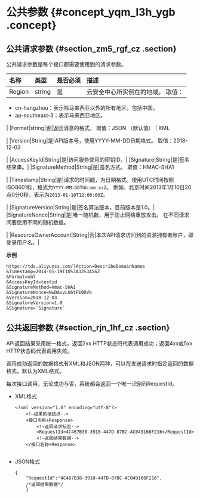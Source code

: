 # 公共参数 {#concept_yqm_l3h_ygb .concept}

## 公共请求参数 {#section_zm5_rgf_cz .section}

公共请求参数是每个接口都需要使用到的请求参数。

|名称|类型|是否必须|描述|
|:-|:-|:---|:-|
|Region|string|是|云安全中心所实例在的地域。 取值：

 -   cn-hangzhou：表示除马来西亚以外的所有地区，包括中国。
-   ap-southeast-3：表示马来西亚地区。

 |
|Format|string|否|返回消息的格式。 取值：JSON （默认值） | XML

 |
|Version|String|是|API版本号，使用YYYY-MM-DD日期格式。 取值：2018-12-03

 |
|AccessKeyId|String|是|访问服务使用的密钥ID。|
|Signature|String|是|签名结果串。|
|SignatureMethod|String|是|签名方式。 取值：HMAC-SHA1

 |
|Timestamp|String|是|请求的时间戳，为日期格式。使用UTC时间按照 ISO8601标，格式为`YYYY-MM-DDThh:mm:ssZ`。 例如，北京时间2013年1月10日20点0分0秒，表示为`2013-01-10T12:00:00Z`。

 |
|SignatureVersion|String|是|签名算法版本，目前版本是1.0。|
|SignatureNonce|String|是|唯一随机数，用于防止网络重放攻击。 在不同请求间要使用不同的随机数值。

 |
|ResourceOwnerAccount|String|否|本次API请求访问到的资源拥有者账户，即登录用户名。|

**示例** 

``` {#public}
https://tds.aliyuncs.com/?Action=DescribeDomainNames
&Timestamp=2014-05-19T10%3A33%3A56Z
&Format=xml
&AccessKeyId=testid
&SignatureMethod=Hmac-SHA1
&SignatureNonce=NwDAxvLU6tFE0DVb
&Version=2018-12-03
&SignatureVersion=1.0
&Signature=`Signature`
```

## 公共返回参数 {#section_rjn_1hf_cz .section}

API返回结果采用统一格式，返回2xx HTTP状态码代表调用成功；返回4xx或5xx HTTP状态码代表调用失败。

调用成功返回的数据格式有XML和JSON两种，可以在发送请求时指定返回的数据格式，默认为XML格式。

每次接口调用，无论成功与否，系统都会返回一个唯一识别码RequestId。

-   XML格式

    ``` {#codeblock_tt2_3pp_sqz}
    <?xml version="1.0" encoding="utf-8"?> 
        <!—结果的根结点-->
        <接口名称+Response>
            <!—返回请求标签-->
            <RequestId>4C467B38-3910-447D-87BC-AC049166F216</RequestId>
            <!—返回结果数据-->
        </接口名称+Response>
    					
    ```

-   JSON格式

    ``` {#codeblock_hgn_wp7_5ur}
    {
        "RequestId":"4C467B38-3910-447D-87BC-AC049166F216",
        /*返回结果数据*/
        }
    ```


